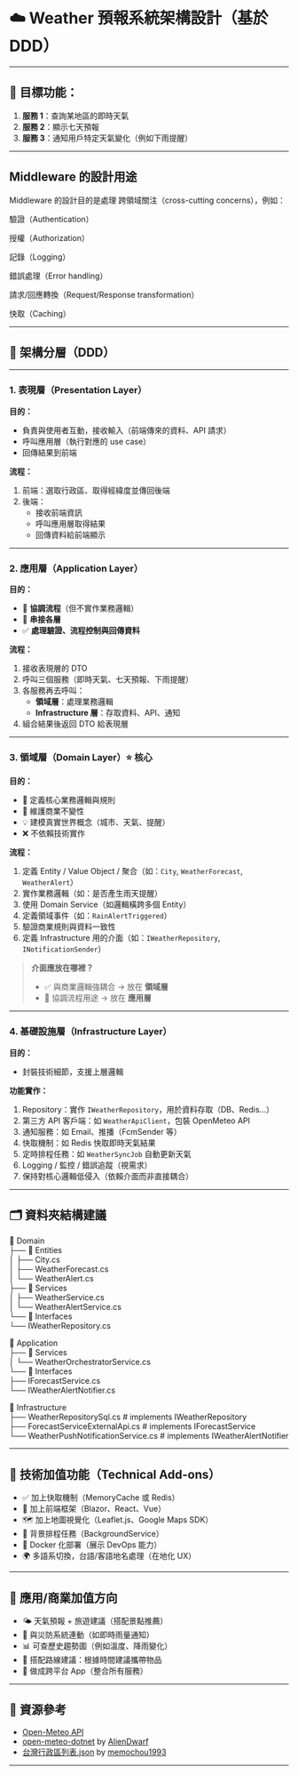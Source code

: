 # ☁️ Weather 預報系統架構設計（基於 DDD）

---

## 🎯 目標功能：

1. **服務 1**：查詢某地區的即時天氣  
2. **服務 2**：顯示七天預報  
3. **服務 3**：通知用戶特定天氣變化（例如下雨提醒）

---

## Middleware 的設計用途

Middleware 的設計目的是處理 跨領域關注（cross-cutting concerns），例如：

驗證（Authentication）

授權（Authorization）

記錄（Logging）

錯誤處理（Error handling）

請求/回應轉換（Request/Response transformation）

快取（Caching）

---

## 🧱 架構分層（DDD）

---

### 1. 表現層（Presentation Layer）

**目的：**  
- 負責與使用者互動，接收輸入（前端傳來的資料、API 請求）
- 呼叫應用層（執行對應的 use case）
- 回傳結果到前端

**流程：**
1. 前端：選取行政區、取得經緯度並傳回後端
2. 後端：
   - 接收前端資訊
   - 呼叫應用層取得結果
   - 回傳資料給前端顯示

---

### 2. 應用層（Application Layer）

**目的：**
- 🧩 **協調流程**（但不實作業務邏輯）
- 🔗 **串接各層**
- ✅ **處理驗證、流程控制與回傳資料**

**流程：**
1. 接收表現層的 DTO
2. 呼叫三個服務（即時天氣、七天預報、下雨提醒）
3. 各服務再去呼叫：
   - **領域層**：處理業務邏輯
   - **Infrastructure 層**：存取資料、API、通知
4. 組合結果後返回 DTO 給表現層

---

### 3. 領域層（Domain Layer）⭐️ 核心

**目的：**
- 🧠 定義核心業務邏輯與規則
- 🔐 維護商業不變性
- 💡 建模真實世界概念（城市、天氣、提醒）
- ❌ 不依賴技術實作

**流程：**
1. 定義 Entity / Value Object / 聚合（如：`City`, `WeatherForecast`, `WeatherAlert`）
2. 實作業務邏輯（如：是否產生雨天提醒）
3. 使用 Domain Service（如邏輯橫跨多個 Entity）
4. 定義領域事件（如：`RainAlertTriggered`）
5. 驗證商業規則與資料一致性
6. 定義 Infrastructure 用的介面（如：`IWeatherRepository`, `INotificationSender`）

> **介面應放在哪裡？**  
> - ✅ 與商業邏輯強耦合 → 放在 **領域層**  
> - 🧩 協調流程用途 → 放在 **應用層**

---

### 4. 基礎設施層（Infrastructure Layer）

**目的：**
- 封裝技術細節，支援上層邏輯

**功能實作：**
1. Repository：實作 `IWeatherRepository`，用於資料存取（DB、Redis...）
2. 第三方 API 客戶端：如 `WeatherApiClient`，包裝 OpenMeteo API
3. 通知服務：如 Email、推播（FcmSender 等）
4. 快取機制：如 Redis 快取即時天氣結果
5. 定時排程任務：如 `WeatherSyncJob` 自動更新天氣
6. Logging / 監控 / 錯誤追蹤（視需求）
7. 保持對核心邏輯低侵入（依賴介面而非直接耦合）

---

## 🗂️ 資料夾結構建議

📁 Domain  
├── 📁 Entities  
│   ├── City.cs  
│   ├── WeatherForecast.cs  
│   └── WeatherAlert.cs  
├── 📁 Services  
│   ├── WeatherService.cs  
│   └── WeatherAlertService.cs  
└── 📁 Interfaces  
    └── IWeatherRepository.cs  

📁 Application  
├── 📁 Services  
│   └── WeatherOrchestratorService.cs  
└── 📁 Interfaces  
    ├── IForecastService.cs  
    └── IWeatherAlertNotifier.cs  

📁 Infrastructure  
├── WeatherRepositorySql.cs            # implements IWeatherRepository  
├── ForecastServiceExternalApi.cs     # implements IForecastService  
└── WeatherPushNotificationService.cs # implements IWeatherAlertNotifier  

---

## 🧪 技術加值功能（Technical Add-ons）

- ✅ 加上快取機制（MemoryCache 或 Redis）
- 🎨 加上前端框架（Blazor、React、Vue）
- 🗺️ 加上地圖視覺化（Leaflet.js、Google Maps SDK）
- 🔁 背景排程任務（BackgroundService）
- 🐳 Docker 化部署（展示 DevOps 能力）
- 🌍 多語系切換，台語/客語地名處理（在地化 UX）

---

## 💼 應用/商業加值方向

- 🌤️ 天氣預報 + 旅遊建議（搭配景點推薦）
- 🚨 與災防系統連動（如即時雨量通知）
- 📊 可查歷史趨勢圖（例如溫度、降雨變化）
- 🧳 搭配路線建議：根據時間建議攜帶物品
- 📱 做成跨平台 App（整合所有服務）

---

## 🔗 資源參考

- [Open-Meteo API](https://open-meteo.com/en/docs?latitude=25.033&longitude=121.5654&hourly=temperature_2m,rain,precipitation_probability,apparent_temperature)
- [open-meteo-dotnet](https://github.com/AlienDwarf/open-meteo-dotnet) by [AlienDwarf](https://github.com/AlienDwarf)
- [台灣行政區列表.json](https://gist.github.com/memochou1993/aa9b6b1185221f88a03109f10d32e5e2) by [memochou1993](https://gist.github.com/memochou1993)

---
